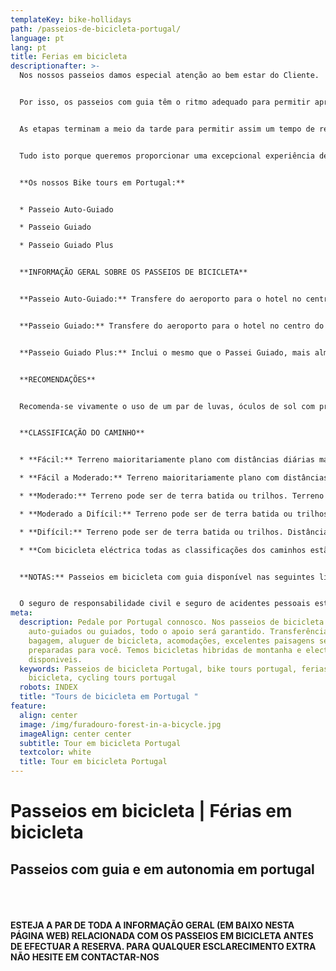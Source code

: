 ```yaml
---
templateKey: bike-hollidays
path: /passeios-de-bicicleta-portugal/
language: pt
lang: pt
title: Ferias em bicicleta
descriptionafter: >-
  Nos nossos passeios damos especial atenção ao bem estar do Cliente.


  Por isso, os passeios com guia têm o ritmo adequado para permitir apreciar as paisagens e o modo de vida das gentes portuguesas.


  As etapas terminam a meio da tarde para permitir assim um tempo de relaxamento antes do jantar gastronómico onde tentamos sempre criar experiências com sabores regionais.


  Tudo isto porque queremos proporcionar uma excepcional experiência de aventura com sabor a pouco.


  **Os nossos Bike tours em Portugal:**


  * Passeio Auto-Guiado

  * Passeio Guiado

  * Passeio Guiado Plus


  **INFORMAÇÃO GERAL SOBRE OS PASSEIOS DE BICICLETA**


  **Passeio Auto-Guiado:** Transfere do aeroporto para o hotel no centro do Porto ou de Lisboa é garantido. Todos os hotéis são por nós reservados. Tudo o que necessita fazer será o check-in durante a entrada em cada hotel. O passeio de bicicleta é realizado com o auxílio de um GPS e toda a sua bagagem será transferida pela empresa entre hotéis, o que significa que levará consigo aquilo que achar necessário. Apesar de não ser compulsório, saber o mínimo de mecânica de uma bicicleta facilitará o seu passeio. Transfere do destino de volta para o Porto ou Lisboa é também garantido.


  **Passeio Guiado:** Transfere do aeroporto para o hotel no centro do Porto ou de Lisboa é garantido. O passeio de bicicleta é realizado com o auxílio de um Guia e de um veículo de apoio. Ambos estarão encarregues de garantir que tudo correrá da melhor forma. O guia e o veículo de apoio irão providenciar aquilo que for necessário, assim como água e snacks, assistência mecânica e transporte na eventualidade de desistência. Almoços e jantares são organizados pelos guias. Transfere do destino de volta para o Porto ou Lisboa é também garantido.


  **Passeio Guiado Plus:** Inclui o mesmo que o Passei Guiado, mais almoços e jantares diários de pratos típicos das regiões.


  **RECOMENDAÇÕES**


  Recomenda-se vivamente o uso de um par de luvas, óculos de sol com protecção UV e roupa de ciclismo, incluindo calções ou calças com almofada, em licra ou em jersey e um corta vento impermeável. A sola do calçado deve ser dura para pedalar confortavelmente, preferencialmente específicos de ciclismo de montanha.


  **CLASSIFICAÇÃO DO CAMINHO**


  * **Fácil:** Terreno maioritariamente plano com distâncias diárias máximas de 50Km. Nível inexperiente.

  * **Fácil a Moderado:** Terreno maioritariamente plano com distâncias diárias entre 50Km a 75Km. Pequenas subidas representando no máximo 30% do percurso. Para um nível inexperiente com alguma preparação física.

  * **Moderado:** Terreno pode ser de terra batida ou trilhos. Terreno maioritariamente plano com distâncias diárias entre 50Km a 75Km, com algumas subidas representado no máximo 40% do percurso. Para ciclistas com preparação física.

  * **Moderado a Difícil:** Terreno pode ser de terra batida ou trilhos. Distâncias diárias entre 50Km a 75Km, com subidas moderadas representado no máximo 60% do percurso. Para ciclistas com preparação física e que procuram um desafio.

  * **Difícil:** Terreno pode ser de terra batida ou trilhos. Distâncias diárias entre 50Km a 100Km, com subidas moderadas representado no máximo 60% do percurso. Para ciclistas experientes.

  * **Com bicicleta eléctrica todas as classificações dos caminhos estão sujeitas a revisão, e serão maioritariamente fáceis para a maioria dos ciclistas.**


  **NOTAS:** Passeios em bicicleta com guia disponível nas seguintes línguas: Português, Espanhol e Inglês. Top Biketours Portugal, Unipessoal Lda está registada no Turismo de Portugal com o número RNAAT 7/2014.


  O seguro de responsabilidade civil e seguro de acidentes pessoais estão incluídos apenas em passeios guiados de bicicleta.
meta:
  description: Pedale por Portugal connosco. Nos passeios de bicicleta
    auto-guiados ou guiados, todo o apoio será garantido. Transferência de
    bagagem, aluguer de bicicleta, acomodações, excelentes paisagens serão
    preparadas para você. Temos bicicletas hibridas de montanha e electricas
    disponiveis.
  keywords: Passeios de bicicleta Portugal, bike tours portugal, ferias em
    bicicleta, cycling tours portugal
  robots: INDEX
  title: "Tours de bicicleta em Portugal "
feature:
  align: center
  image: /img/furadouro-forest-in-a-bicycle.jpg
  imageAlign: center center
  subtitle: Tour em bicicleta Portugal
  textcolor: white
  title: Tour em bicicleta Portugal
---
```

# Passeios em bicicleta | Férias em bicicleta

## Passeios com guia e em autonomia em portugal

\
\
\
**ESTEJA A PAR DE TODA A INFORMAÇÃO GERAL (EM BAIXO NESTA PÁGINA WEB) RELACIONADA COM OS PASSEIOS EM BICICLETA ANTES DE EFECTUAR A RESERVA. PARA QUALQUER ESCLARECIMENTO EXTRA NÃO HESITE EM CONTACTAR-NOS**